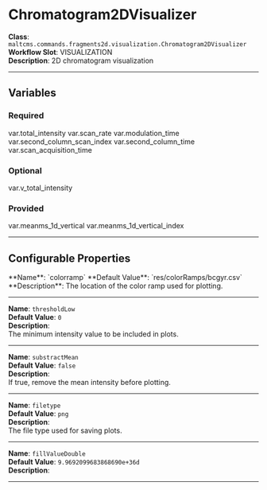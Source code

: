<h1>Chromatogram2DVisualizer</h1>

**Class**: `maltcms.commands.fragments2d.visualization.Chromatogram2DVisualizer`  
**Workflow Slot**: VISUALIZATION  
**Description**: 2D chromatogram visualization  

---

<h2>Variables</h2>
<h3>Required</h3>
	var.total_intensity
	var.scan_rate
	var.modulation_time
	var.second_column_scan_index
	var.second_column_time
	var.scan_acquisition_time

<h3>Optional</h3>
	var.v_total_intensity

<h3>Provided</h3>
	var.meanms_1d_vertical
	var.meanms_1d_vertical_index


---

<h2>Configurable Properties</h2>
**Name**: `colorramp`  
**Default Value**: `res/colorRamps/bcgyr.csv`  
**Description**:  
The location of the color ramp used for plotting.  

---

**Name**: `thresholdLow`  
**Default Value**: `0`  
**Description**:  
The minimum intensity value to be included in plots.  

---

**Name**: `substractMean`  
**Default Value**: `false`  
**Description**:  
If true, remove the mean intensity before plotting.  

---

**Name**: `filetype`  
**Default Value**: `png`  
**Description**:  
The file type used for saving plots.  

---

**Name**: `fillValueDouble`  
**Default Value**: `9.9692099683868690e+36d`  
**Description**:  
  

---


